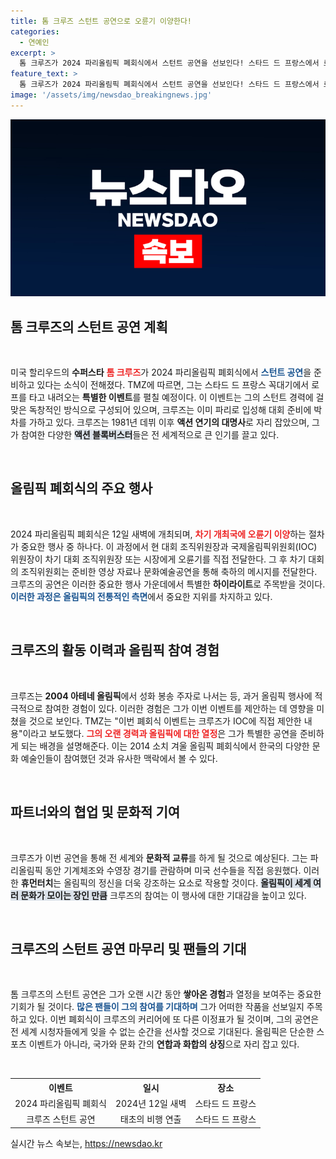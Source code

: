 ```yaml
---
title: 톰 크루즈 스턴트 공연으로 오륜기 이양한다!
categories:
  - 연예인
excerpt: >
  톰 크루즈가 2024 파리올림픽 폐회식에서 스턴트 공연을 선보인다! 스타드 드 프랑스에서 로프를 타고 내려온 뒤, LA로의 스카이 다이빙까지. 그의 화려한 액션이 올림픽의 마지막을 장식할 예정이다.
feature_text: >
  톰 크루즈가 2024 파리올림픽 폐회식에서 스턴트 공연을 선보인다! 스타드 드 프랑스에서 로프를 타고 내려온 뒤, LA로의 스카이 다이빙까지. 그의 화려한 액션이 올림픽의 마지막을 장식할 예정이다.
image: '/assets/img/newsdao_breakingnews.jpg'
---
```


<p><img src="/assets/img/newsdao_breakingnews.jpg" alt="flaretime 속보" /></p>

<h2 data-ke-size="size26">톰 크루즈의 스턴트 공연 계획</h2>

<p data-ke-size="size16">&nbsp;</p>

<p>미국 할리우드의 <strong>수퍼스타</strong> <b><span style="color: #ee2323;">톰 크루즈</span></b>가 2024 파리올림픽 폐회식에서 <b><span style="color: #1a5490;">스턴트 공연</span></b>을 준비하고 있다는 소식이 전해졌다. TMZ에 따르면, 그는 스타드 드 프랑스 꼭대기에서 로프를 타고 내려오는 <strong>특별한 이벤트</strong>를 펼칠 예정이다. 이 이벤트는 그의 스턴트 경력에 걸맞은 독창적인 방식으로 구성되어 있으며, 크루즈는 이미 파리로 입성해 대회 준비에 박차를 가하고 있다. 크루즈는 1981년 데뷔 이후 <strong>액션 연기의 대명사</strong>로 자리 잡았으며, 그가 참여한 다양한 <b><span style="background-color: #21538527;">액션 블록버스터</span></b>들은 전 세계적으로 큰 인기를 끌고 있다. </p>

<p data-ke-size="size16">&nbsp;</p>

<h2 data-ke-size="size26">올림픽 폐회식의 주요 행사</h2>

<p data-ke-size="size16">&nbsp;</p>

<p>2024 파리올림픽 폐회식은 12일 새벽에 개최되며, <b><span style="color: #ee2323;">차기 개최국에 오륜기 이양</span></b>하는 절차가 중요한 행사 중 하나다. 이 과정에서 현 대회 조직위원장과 국제올림픽위원회(IOC) 위원장이 차기 대회 조직위원장 또는 시장에게 오륜기를 직접 전달한다. 그 후 차기 대회의 조직위원회는 준비한 영상 자료나 문화예술공연을 통해 축하의 메시지를 전달한다. 크루즈의 공연은 이러한 중요한 행사 가운데에서 특별한 <strong>하이라이트</strong>로 주목받을 것이다. <b><span style="color: #1a5490;">이러한 과정은 올림픽의 전통적인 측면</span></b>에서 중요한 지위를 차지하고 있다.</p>

<p data-ke-size="size16">&nbsp;</p>

<h2 data-ke-size="size26">크루즈의 활동 이력과 올림픽 참여 경험</h2>

<p data-ke-size="size16">&nbsp;</p>

<p>크루즈는 <strong>2004 아테네 올림픽</strong>에서 성화 봉송 주자로 나서는 등, 과거 올림픽 행사에 적극적으로 참여한 경험이 있다. 이러한 경험은 그가 이번 이벤트를 제안하는 데 영향을 미쳤을 것으로 보인다. TMZ는 "이번 폐회식 이벤트는 크루즈가 IOC에 직접 제안한 내용"이라고 보도했다. <b><span style="color: #ee2323;">그의 오랜 경력과 올림픽에 대한 열정</span></b>은 그가 특별한 공연을 준비하게 되는 배경을 설명해준다. 이는 2014 소치 겨울 올림픽 폐회식에서 한국의 다양한 문화 예술인들이 참여했던 것과 유사한 맥락에서 볼 수 있다. </p>

<p data-ke-size="size16">&nbsp;</p>

<h2 data-ke-size="size26">파트너와의 협업 및 문화적 기여</h2>

<p data-ke-size="size16">&nbsp;</p>

<p>크루즈가 이번 공연을 통해 전 세계와 <strong>문화적 교류</strong>를 하게 될 것으로 예상된다. 그는 파리올림픽 동안 기계체조와 수영장 경기를 관람하며 미국 선수들을 직접 응원했다. 이러한 <strong>휴먼터치</strong>는 올림픽의 정신을 더욱 강조하는 요소로 작용할 것이다. <b><span style="background-color: #21538527;">올림픽이 세계 여러 문화가 모이는 장인 만큼</span></b> 크루즈의 참여는 이 행사에 대한 기대감을 높이고 있다. </p>

<p data-ke-size="size16">&nbsp;</p>

<h2 data-ke-size="size26">크루즈의 스턴트 공연 마무리 및 팬들의 기대</h2>

<p data-ke-size="size16">&nbsp;</p>

<p>톰 크루즈의 스턴트 공연은 그가 오랜 시간 동안 <strong>쌓아온 경험</strong>과 열정을 보여주는 중요한 기회가 될 것이다. <b><span style="color: #1a5490;">많은 팬들이 그의 참여를 기대하며</span></b> 그가 어떠한 작품을 선보일지 주목하고 있다. 이번 폐회식이 크루즈의 커리어에 또 다른 이정표가 될 것이며, 그의 공연은 전 세계 시청자들에게 잊을 수 없는 순간을 선사할 것으로 기대된다. 올림픽은 단순한 스포츠 이벤트가 아니라, 국가와 문화 간의 <strong>연합과 화합의 상징</strong>으로 자리 잡고 있다. </p>

<p data-ke-size="size16">&nbsp;</p>

<table style="width: 100%;">
    <tr>
        <th style="text-align: center;">이벤트</th>
        <th style="text-align: center;">일시</th>
        <th style="text-align: center;">장소</th>
    </tr>
    <tr>
        <td style="text-align: center;">2024 파리올림픽 폐회식</td>
        <td style="text-align: center;">2024년 12일 새벽</td>
        <td style="text-align: center;">스타드 드 프랑스</td>
    </tr>
    <tr>
        <td style="text-align: center;">크루즈 스턴트 공연</td>
        <td style="text-align: center;">태초의 비행 연출</td>
        <td style="text-align: center;">스타드 드 프랑스</td>
    </tr>
</table>

<p data-ke-size="size16"></p>
실시간 뉴스 속보는, <a href="https://newsdao.kr" rel="dofollow">https://newsdao.kr</a>


